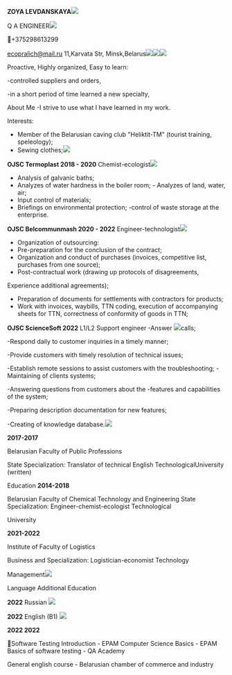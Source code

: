 ﻿**ZOYA LEVDANSKAYA![](Aspose.Words.f3c553ed-eb2f-4e86-a4cd-7ce7f018685c.001.png)**

Q A ENGINEER![](Aspose.Words.f3c553ed-eb2f-4e86-a4cd-7ce7f018685c.002.png)

+375298613299

ecopralich@mail.ru 11,Karvata Str, Minsk,Belarus![](Aspose.Words.f3c553ed-eb2f-4e86-a4cd-7ce7f018685c.003.png)![](Aspose.Words.f3c553ed-eb2f-4e86-a4cd-7ce7f018685c.004.png)![](Aspose.Words.f3c553ed-eb2f-4e86-a4cd-7ce7f018685c.005.png)

Proactive, Highly organized, Easy to learn:

-controlled suppliers and orders,

-in a short period of time learned a new specialty,

About Me -I strive to use what I have learned in my work.

Interests:

- Member of the Belarusian caving club "Heliktit-TM" (tourist training, speleology);
- Sewing clothes;![](Aspose.Words.f3c553ed-eb2f-4e86-a4cd-7ce7f018685c.006.png)

**OJSC Termoplast 2018 - 2020** Chemist-ecologist![](Aspose.Words.f3c553ed-eb2f-4e86-a4cd-7ce7f018685c.007.png)

- Analysis of galvanic baths;
- Analyzes  of  water  hardness  in  the  boiler  room;  -  Analyzes  of  land, water, air;
- Input control of materials;
- Briefings on environmental protection; -control of waste storage at the enterprise.

**OJSC Belcommunmash 2020 - 2022** Engineer-technologist![](Aspose.Words.f3c553ed-eb2f-4e86-a4cd-7ce7f018685c.008.png)

- Organization of outsourcing:
- Pre-preparation for the conclusion of the contract;
- Organization  and  conduct  of  purchases  (invoices,  competitive  list, purchases from one source);
- Post-contractual  work  (drawing  up  protocols  of  disagreements,

Experience additional agreements);

- Preparation  of  documents  for  settlements  with  contractors  for products;
- Work with invoices, waybills, TTN coding, execution of accompanying sheets for TTN, correctness of conformity of goods in TTN;

**OJSC ScienceSoft      2022** L1/L2 Support engineer -Answer ![](Aspose.Words.f3c553ed-eb2f-4e86-a4cd-7ce7f018685c.009.png)calls;

-Respond daily to customer inquiries in a timely manner;

-Provide customers with timely resolution of technical issues;

-Establish remote sessions to assist customers with the troubleshooting; -Maintaining of clients systems;

-Answering  questions  from  customers  about  the  -features  and capabilities of the system;

-Preparing description documentation for new features;

-Creating of knowledge database.![](Aspose.Words.f3c553ed-eb2f-4e86-a4cd-7ce7f018685c.010.png)

**2017-2017**

Belarusian Faculty of Public Professions

State  Specialization:  Translator  of  technical  English TechnologicalUniversity  (written)

Education **2014-2018**

Belarusian Faculty of Chemical Technology and Engineering State  Specialization: Engineer-chemist-ecologist Technological 

University

**2021-2022**

Institute  of Faculty of Logistics

Business  and Specialization: Logistician-economist Technology

Management![](Aspose.Words.f3c553ed-eb2f-4e86-a4cd-7ce7f018685c.011.png)

Language Additional Education

**2022** Russian ![](Aspose.Words.f3c553ed-eb2f-4e86-a4cd-7ce7f018685c.012.png)

**2022** English (B1) ![](Aspose.Words.f3c553ed-eb2f-4e86-a4cd-7ce7f018685c.013.png)

**2022 2022**

Software Testing Introduction - EPAM Computer Science Basics - ЕPАМ Basics of software testing - QA Academy

General  english  course  -  Belarusian  chamber  of commerce and industry
